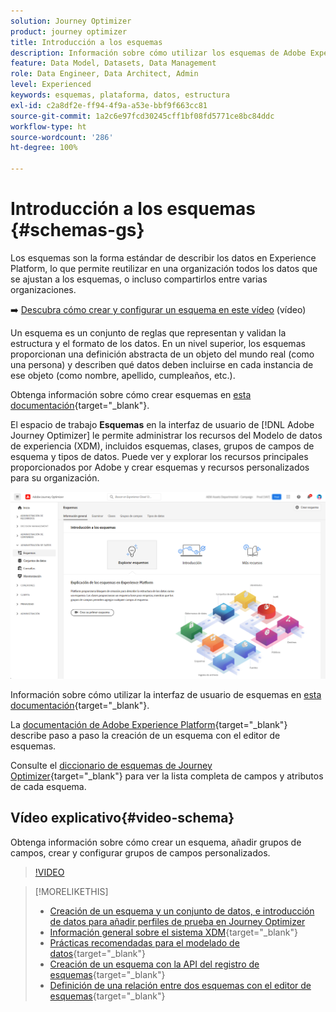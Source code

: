 ```yaml
---
solution: Journey Optimizer
product: journey optimizer
title: Introducción a los esquemas
description: Información sobre cómo utilizar los esquemas de Adobe Experience Platform en Adobe Journey Optimizer
feature: Data Model, Datasets, Data Management
role: Data Engineer, Data Architect, Admin
level: Experienced
keywords: esquemas, plataforma, datos, estructura
exl-id: c2a8df2e-ff94-4f9a-a53e-bbf9f663cc81
source-git-commit: 1a2c6e97fcd30245cff1bf08fd5771ce8bc84ddc
workflow-type: ht
source-wordcount: '286'
ht-degree: 100%

---
```


# Introducción a los esquemas {#schemas-gs}

Los esquemas son la forma estándar de describir los datos en Experience Platform, lo que permite reutilizar en una organización todos los datos que se ajustan a los esquemas, o incluso compartirlos entre varias organizaciones.

➡️ [Descubra cómo crear y configurar un esquema en este vídeo](#video-schema) (vídeo)

Un esquema es un conjunto de reglas que representan y validan la estructura y el formato de los datos. En un nivel superior, los esquemas proporcionan una definición abstracta de un objeto del mundo real (como una persona) y describen qué datos deben incluirse en cada instancia de ese objeto (como nombre, apellido, cumpleaños, etc.).

Obtenga información sobre cómo crear esquemas en [esta documentación](https://experienceleague.adobe.com/docs/experience-platform/xdm/schema/composition.html?lang=es){target="_blank"}.

El espacio de trabajo **Esquemas** en la interfaz de usuario de [!DNL Adobe Journey Optimizer] le permite administrar los recursos del Modelo de datos de experiencia (XDM), incluidos esquemas, clases, grupos de campos de esquema y tipos de datos. Puede ver y explorar los recursos principales proporcionados por Adobe y crear esquemas y recursos personalizados para su organización.

![](assets/schemas-home.png)

Información sobre cómo utilizar la interfaz de usuario de esquemas en [esta documentación](https://experienceleague.adobe.com/docs/experience-platform/xdm/ui/overview.html?lang=es){target="_blank"}.

La [documentación de Adobe Experience Platform](https://experienceleague.adobe.com/docs/experience-platform/xdm/tutorials/create-schema-ui.html?lang=es){target="_blank"} describe paso a paso la creación de un esquema con el editor de esquemas.

Consulte el [diccionario de esquemas de Journey Optimizer](https://experienceleague.adobe.com/tools/ajo-schemas/schema-dictionary.html?lang=es){target="_blank"} para ver la lista completa de campos y atributos de cada esquema.


## Vídeo explicativo{#video-schema}

Obtenga información sobre cómo crear un esquema, añadir grupos de campos, crear y configurar grupos de campos personalizados.

>[!VIDEO](https://video.tv.adobe.com/v/3416869?quality=12&captions=spa)

>[!MORELIKETHIS]
>
>* [Creación de un esquema y un conjunto de datos, e introducción de datos para añadir perfiles de prueba en Journey Optimizer](../audience/creating-test-profiles.md)
>* [Información general sobre el sistema XDM](https://experienceleague.adobe.com/docs/experience-platform/xdm/home.html?lang=es){target="_blank"}
>* [Prácticas recomendadas para el modelado de datos](https://experienceleague.adobe.com/docs/experience-platform/xdm/schema/best-practices.html?lang=es){target="_blank"}
>* [Creación de un esquema con la API del registro de esquemas](https://experienceleague.adobe.com/docs/experience-platform/xdm/tutorials/create-schema-api.html?lang=es){target="_blank"}
>* [Definición de una relación entre dos esquemas con el editor de esquemas](https://experienceleague.adobe.com/docs/experience-platform/xdm/tutorials/relationship-ui.html?lang=es){target="_blank"}
